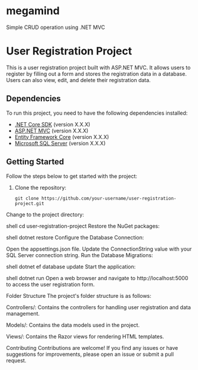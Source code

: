 # megamind
Simple CRUD operation using .NET MVC

# User Registration Project

This is a user registration project built with ASP.NET MVC. It allows users to register by filling out a form and stores the registration data in a database. Users can also view, edit, and delete their registration data.

## Dependencies

To run this project, you need to have the following dependencies installed:

- [.NET Core SDK](https://dotnet.microsoft.com/download) (version X.X.X)
- [ASP.NET MVC](https://dotnet.microsoft.com/apps/aspnet/mvc) (version X.X.X)
- [Entity Framework Core](https://docs.microsoft.com/ef/core/) (version X.X.X)
- [Microsoft SQL Server](https://www.microsoft.com/sql-server) (version X.X.X)

## Getting Started

Follow the steps below to get started with the project:

1. Clone the repository:

   ```shell
   git clone https://github.com/your-username/user-registration-project.git
Change to the project directory:

shell
cd user-registration-project
Restore the NuGet packages:

shell
dotnet restore
Configure the Database Connection:

Open the appsettings.json file.
Update the ConnectionString value with your SQL Server connection string.
Run the Database Migrations:

shell
dotnet ef database update
Start the application:

shell
dotnet run
Open a web browser and navigate to http://localhost:5000 to access the user registration form.

Folder Structure
The project's folder structure is as follows:

Controllers/: Contains the controllers for handling user registration and data management.

Models/: Contains the data models used in the project.

Views/: Contains the Razor views for rendering HTML templates.

Contributing
Contributions are welcome! If you find any issues or have suggestions for improvements, please open an issue or submit a pull request.

